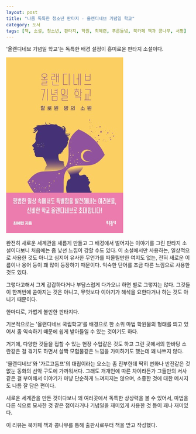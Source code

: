 ```yaml
---
layout: post
title: "나름 독특한 청소년 판타지 - 올랜디네브 기념일 학교"
category: 도서
tags: [책, 소설, 청소년, 판타지, 학원, 최혜련, 푸른들녘, 북카페 책과 콩나무, 서평]
---
```


'올랜디네브 기념일 학교'는
독특한 배경 설정이 흥미로운 판타지 소설이다.

![표지](/images/book/olandinev-anniversary-school-book-h480.jpg)

완전히 새로운 세계관을 새롭게 만들고
그 배경에서 벌어지는 이야기를 그린 판타지 소설이다보니
처음에는 좀 낯선 느낌이 강할 수도 있다.
이 소설에서만 사용하는,
일상적으로 사용한 것도 아니고
심지어 유사한 무언가를 떠올릴만한 여지도 없는,
전혀 새로운 이름이나 용어 등이 꽤 많이 등장하기 때문이다.
익숙한 단어를 조금 다른 느낌으로 사용한 것도 있다.

그렇다고해서 그게 갑갑하다거나 부담스럽게 다가오냐 하면
별로 그렇지는 않다.
그것들이 한꺼번에 쏟아지는 것은 아니고,
무엇보다 이야기가 해석을 요한다거나 하는 것도 아니기 때문이다.

한마디로, 가볍게 볼만한 판타지다.

기본적으로는 '올랜디네브 국립학교'를 배경으로 한
소위 마법 학원물의 형태를 띄고 있어서
좀 익숙하기 때문에 쉽게 받아들일 수 있는 것이기도 하다.

거기에, 다양한 것들을 접할 수 있는 현장 수업같은 것도 하고
그런 곳에서의 한바탕 소란같은 걸 겪기도 하면서
살짝 모험물같은 느낌을 가미하기도 했는데 꽤 나쁘지 않다.

'올랜디네브'와 '가르고돔프'의 대립이라는 요소는 좀 진부한데
딱히 변화나 반전같은 것 없눈 동화의 선악 구도에 가까워서다.
그래도 개개인에 따른 차이라든가 그들만의 서사같은 걸 부여해서
이야기가 마냥 단순하게 느껴지지는 않으며,
소중한 것에 대한 메시지도 나름 잘 담은 편이다.

새로운 세계관을 만든 것이다보니 꽤 여러곳에서 독특한 상상력을 볼 수 있어서,
마법을 다른 식으로 묘사한 것 같은 점이라거나
기념일을 재미있게 사용한 것 등이 꽤나 재미있다.



<div class="im im-info">
이 리뷰는 북카페 책과 콩나무를 통해 출판사로부터 책을 받고 작성했다.
</div>
